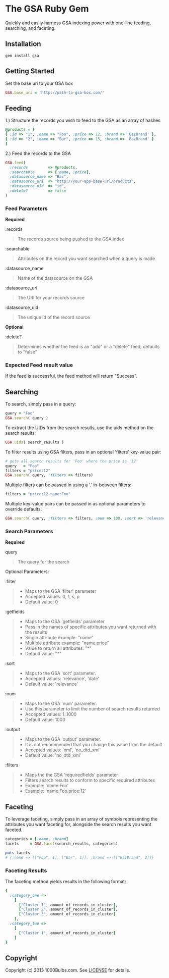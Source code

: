 # The GSA Ruby Gem

Quickly and easily harness GSA indexing power with one-line feeding, searching, and faceting.

## Installation
```
gem install gsa
```

## Getting Started
Set the base uri to your GSA box
```ruby
GSA.base_uri = 'http://path-to-gsa-box.com/'
```

## Feeding

1.) Structure the records you wish to feed to the GSA as an array of hashes
```ruby
@products = [ 
{ :id => "1", :name => "Foo", :price => 12, :brand => 'BazBrand' },
{ :id => "2", :name => "Bar", :price => 15, :brand => 'BazBrand' }
]
```

2.) Feed the records to the GSA
```ruby
GSA.feed(
  :records         => @products,
  :searchable      => [:name, :price],
  :datasource_name => "Baz",
  :datasource_uri  => "http://your-app-base-url/products",
  :datasource_uid  => "id",
  :delete?         => false
)
```

### Feed Parameters

**Required**

:records
>The records source being pushed to the GSA index

:searchable
>Attributes on the record you want searched when a query is made

:datasource_name
>Name of the datasource on the GSA

:datasource_uri
>The URI for your records source

:datasource_uid
>The unique id of the record source

**Optional**

:delete?
>Determines whether the feed is an "add" or a "delete" feed; defaults to "false"

### Expected Feed result value

If the feed is successful, the feed method will return "Success".

## Searching

To search, simply pass in a query:

```ruby
query = "Foo"
GSA.search( query )
```
To extract the UIDs from the search results, use the uids method on the search results:

```ruby
GSA.uids( search_results )
```

To filter results using GSA filters, pass in an optional 'filters' key-value pair:

```ruby
# gets all search results for 'Foo' where the price is '12'
query   = "Foo"
filters = "price:12"
GSA.search( query, :filters => filters)
```

Multiple filters can be passed in using a '.' in-between filters:

```ruby
filters = "price:12.name:Foo"
```

Multiple key-value pairs can be passed in as optional parameters to override defaults:

```ruby
GSA.search( query, :filters => filters, :num => 100, :sort => 'relevance', :output => 'xml')
```

### Search Parameters

**Required**

query
>The query for the search

Optional Parameters:

:filter
>* Maps to the GSA 'filter' parameter
>* Accepted values: 0, 1, s, p
>* Default value: 0

:getfields
>* Maps to the GSA 'getfields' parameter
>* Pass in the names of specific attributes you want returned with the results
>* Single attribute example: "name"
>* Multiple attribute example: "name.price"
>* Value to return all attributes: "*"
>* Default value: "*"

:sort
>* Maps to the GSA 'sort' parameter.
>* Accepted values: 'relevance', 'date'
>* Default value: 'relevance'

:num
>* Maps to the GSA 'num' parameter.
>* Use this parameter to limit the number of search results returned
>* Accepted values: 1..1000
>* Default value: 1000

:output
>* Maps to the GSA 'output' parameter.
>* It is not recommended that you change this value from the default
>* Accepted values: 'xml', 'no_dtd_xml'
>* Default value: 'no_dtd_xml'

:filters
>* Maps the the GSA 'requiredfields' parameter
>* Filters search results to conform to specific required attributes
>* Example: 'name:Foo'
>* Example: 'name:Foo.price:12'

## Faceting

To leverage faceting, simply pass in an array of symbols representing the attributes you want
faceting for, alongside the search results you want faceted.

```ruby
categories = [:name, :brand]
facets     = GSA.facet(search_results, categories)

puts facets
# {:name => [["Foo", 1], ["Bar", 1]], :brand => [["BazBrand", 2]]}
```

### Faceting Results

The faceting method yields results in the following format:

```ruby
{
  :category_one =>
    [
      ["Cluster 1", amount_of_records_in_cluster],
      ["Cluster 2", amount_of_records_in_cluster],
      ["Cluster 3", amount_of_records_in_cluster]
    ],
  :category_two =>
    [
      ["Cluster 1", amount_of_records_in_cluster]
    ]
}
```

## Copyright
Copyright (c) 2013 1000Bulbs.com.
See [LICENSE][] for details.

[license]: LICENSE.txt

